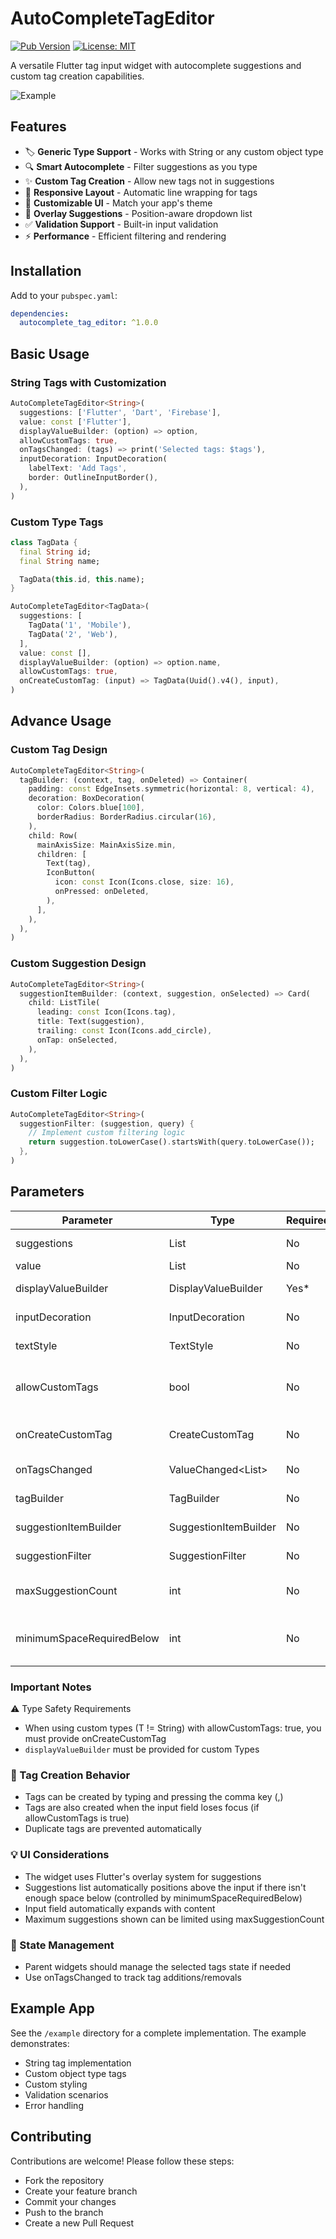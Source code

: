# AutoCompleteTagEditor

[![Pub Version](https://img.shields.io/pub/v/autocomplete_tag_editor)](https://pub.dev/packages/autocomplete_tag_editor)
[![License: MIT](https://img.shields.io/badge/License-MIT-yellow.svg)](https://opensource.org/licenses/MIT)

A versatile Flutter tag input widget with autocomplete suggestions and custom tag creation capabilities.

<!-- Add screenshot here -->
![Example](media/example.png)

## Features

- 🏷️ **Generic Type Support** - Works with String or any custom object type
- 🔍 **Smart Autocomplete** - Filter suggestions as you type
- ✨ **Custom Tag Creation** - Allow new tags not in suggestions
- 📱 **Responsive Layout** - Automatic line wrapping for tags
- 🎨 **Customizable UI** - Match your app's theme
- 🧩 **Overlay Suggestions** - Position-aware dropdown list
- ✅ **Validation Support** - Built-in input validation
- ⚡ **Performance** - Efficient filtering and rendering

## Installation

Add to your `pubspec.yaml`:

```yaml
dependencies:
  autocomplete_tag_editor: ^1.0.0
```

## Basic Usage

### String Tags with Customization

```dart
AutoCompleteTagEditor<String>(
  suggestions: ['Flutter', 'Dart', 'Firebase'],
  value: const ['Flutter'],
  displayValueBuilder: (option) => option,
  allowCustomTags: true,
  onTagsChanged: (tags) => print('Selected tags: $tags'),
  inputDecoration: InputDecoration(
    labelText: 'Add Tags',
    border: OutlineInputBorder(),
  ),
)
```

### Custom Type Tags

```dart
class TagData {
  final String id;
  final String name;

  TagData(this.id, this.name);
}

AutoCompleteTagEditor<TagData>(
  suggestions: [
    TagData('1', 'Mobile'),
    TagData('2', 'Web'),
  ],
  value: const [],
  displayValueBuilder: (option) => option.name,
  allowCustomTags: true,
  onCreateCustomTag: (input) => TagData(Uuid().v4(), input),
)
```

## Advance Usage

### Custom Tag Design

```dart
AutoCompleteTagEditor<String>(
  tagBuilder: (context, tag, onDeleted) => Container(
    padding: const EdgeInsets.symmetric(horizontal: 8, vertical: 4),
    decoration: BoxDecoration(
      color: Colors.blue[100],
      borderRadius: BorderRadius.circular(16),
    ),
    child: Row(
      mainAxisSize: MainAxisSize.min,
      children: [
        Text(tag),
        IconButton(
          icon: const Icon(Icons.close, size: 16),
          onPressed: onDeleted,
        ),
      ],
    ),
  ),
)
```

### Custom Suggestion Design

```dart
AutoCompleteTagEditor<String>(
  suggestionItemBuilder: (context, suggestion, onSelected) => Card(
    child: ListTile(
      leading: const Icon(Icons.tag),
      title: Text(suggestion),
      trailing: const Icon(Icons.add_circle),
      onTap: onSelected,
    ),
  ),
)
```

### Custom Filter Logic

```dart
AutoCompleteTagEditor<String>(
  suggestionFilter: (suggestion, query) {
    // Implement custom filtering logic
    return suggestion.toLowerCase().startsWith(query.toLowerCase());
  },
)
```

## Parameters

| Parameter             | Type                     | Required | Description                                                    |
| --------------------- | ------------------------ | -------- | -------------------------------------------------------------- |
| suggestions           | List<T>                  | No       | Available options for autocomplete                             |
| value                 | List<T>                  | No       | Initially selected tags                                        |
| displayValueBuilder   | DisplayValueBuilder<T>   | Yes*    | Converts T instance to display string                          |
| inputDecoration       | InputDecoration          | No       | Decoration for the input field                                 |
| textStyle            | TextStyle                | No       | Custom text style for the input field                          |
| allowCustomTags       | bool                     | No       | Enable creation of tags not in suggestions (default: false)    |
| onCreateCustomTag     | CreateCustomTag<T>       | No       | Required when using non-String types with allowCustomTags=true |
| onTagsChanged         | ValueChanged<List<T>>    | No       | Callback when tags change                                      |
| tagBuilder           | TagBuilder<T>            | No       | Custom widget builder for tags                                 |
| suggestionItemBuilder | SuggestionItemBuilder<T> | No       | Custom widget builder for suggestion items                     |
| suggestionFilter      | SuggestionFilter<T>      | No       | Custom filtering logic for suggestions                         |
| maxSuggestionCount   | int                     | No       | Maximum number of suggestions to show (default: 5)             |
| minimumSpaceRequiredBelow | int                | No       | Minimum space needed below input to show suggestions (default: 300) |

### Important Notes

⚠️ Type Safety Requirements

- When using custom types (T != String) with allowCustomTags: true,
  you must provide onCreateCustomTag
- `displayValueBuilder` must be provided for custom Types

### 🎯 Tag Creation Behavior

- Tags can be created by typing and pressing the comma key (,)
- Tags are also created when the input field loses focus (if allowCustomTags is true)
- Duplicate tags are prevented automatically

### 💡 UI Considerations

- The widget uses Flutter's overlay system for suggestions
- Suggestions list automatically positions above the input if there isn't enough space below (controlled by minimumSpaceRequiredBelow)
- Input field automatically expands with content
- Maximum suggestions shown can be limited using maxSuggestionCount

### 🔧 State Management

- Parent widgets should manage the selected tags state if needed
- Use onTagsChanged to track tag additions/removals

## Example App

See the `/example` directory for a complete implementation. The example demonstrates:

- String tag implementation
- Custom object type tags
- Custom styling
- Validation scenarios
- Error handling

<!-- Add video demo here --><!-- ![Demo Video](demo.mp4) -->

## Contributing

Contributions are welcome! Please follow these steps:

- Fork the repository
- Create your feature branch
- Commit your changes
- Push to the branch
- Create a new Pull Request
